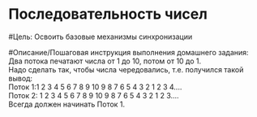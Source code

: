 # Последовательность чисел

#Цель:
Освоить базовые механизмы синхронизации

#Описание/Пошаговая инструкция выполнения домашнего задания:
Два потока печатают числа от 1 до 10, потом от 10 до 1.</br> 
Надо сделать так, чтобы числа чередовались, т.е. получился такой вывод:</br>
  Поток 1:1 2 3 4 5 6 7 8 9 10 9 8 7 6 5 4 3 2 1 2 3 4....</br>
  Поток 2: 1 2 3 4 5 6 7 8 9 10 9 8 7 6 5 4 3 2 1 2 3....</br>
  Всегда должен начинать Поток 1.</br>